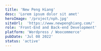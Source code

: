 ```yaml
---
title: 'New Peng Hiang'
desc: 'Lorem ipsum dolor sit amet'
heroImage: '/project/nph.jpg'
siteUrl:  'https://www.newpenghiang.com/'
role: 'Front-End and Back-end Development'
platform: 'Wordpress / Woocommerce'
pubDate: 'Jul 08 2022'
status: 'active'
---
```

